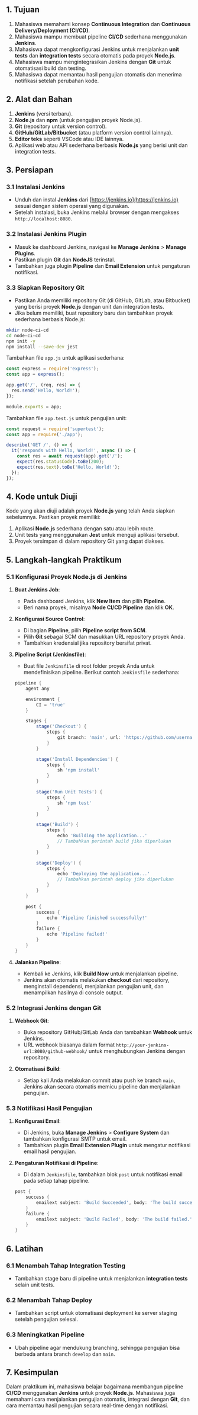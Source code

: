 
## 1. Tujuan
1. Mahasiswa memahami konsep **Continuous Integration** dan **Continuous Delivery/Deployment (CI/CD)**.
2. Mahasiswa mampu membuat pipeline **CI/CD** sederhana menggunakan **Jenkins**.
3. Mahasiswa dapat mengkonfigurasi Jenkins untuk menjalankan **unit tests** dan **integration tests** secara otomatis pada proyek **Node.js**.
4. Mahasiswa mampu mengintegrasikan Jenkins dengan **Git** untuk otomatisasi build dan testing.
5. Mahasiswa dapat memantau hasil pengujian otomatis dan menerima notifikasi setelah perubahan kode.

## 2. Alat dan Bahan
1. **Jenkins** (versi terbaru).
2. **Node.js** dan **npm** (untuk pengujian proyek Node.js).
3. **Git** (repository untuk version control).
4. **GitHub/GitLab/Bitbucket** (atau platform version control lainnya).
5. **Editor teks** seperti VSCode atau IDE lainnya.
6. Aplikasi web atau API sederhana berbasis **Node.js** yang berisi unit dan integration tests.

## 3. Persiapan

### 3.1 Instalasi Jenkins
- Unduh dan instal **Jenkins** dari [https://jenkins.io](https://jenkins.io) sesuai dengan sistem operasi yang digunakan.
- Setelah instalasi, buka Jenkins melalui browser dengan mengakses `http://localhost:8080`.

### 3.2 Instalasi Jenkins Plugin
- Masuk ke dashboard Jenkins, navigasi ke **Manage Jenkins** > **Manage Plugins**.
- Pastikan plugin **Git** dan **NodeJS** terinstal.
- Tambahkan juga plugin **Pipeline** dan **Email Extension** untuk pengaturan notifikasi.

### 3.3 Siapkan Repository Git
- Pastikan Anda memiliki repository Git (di GitHub, GitLab, atau Bitbucket) yang berisi proyek **Node.js** dengan unit dan integration tests.
- Jika belum memiliki, buat repository baru dan tambahkan proyek sederhana berbasis Node.js:

```bash
mkdir node-ci-cd
cd node-ci-cd
npm init -y
npm install --save-dev jest
```

Tambahkan file `app.js` untuk aplikasi sederhana:

```javascript
const express = require('express');
const app = express();

app.get('/', (req, res) => {
  res.send('Hello, World!');
});

module.exports = app;
```

Tambahkan file `app.test.js` untuk pengujian unit:

```javascript
const request = require('supertest');
const app = require('./app');

describe('GET /', () => {
  it('responds with Hello, World!', async () => {
    const res = await request(app).get('/');
    expect(res.statusCode).toBe(200);
    expect(res.text).toBe('Hello, World!');
  });
});
```

## 4. Kode untuk Diuji
Kode yang akan diuji adalah proyek **Node.js** yang telah Anda siapkan sebelumnya. Pastikan proyek memiliki:

1. Aplikasi **Node.js** sederhana dengan satu atau lebih route.
2. Unit tests yang menggunakan **Jest** untuk menguji aplikasi tersebut.
3. Proyek tersimpan di dalam repository Git yang dapat diakses.

## 5. Langkah-langkah Praktikum

### 5.1 Konfigurasi Proyek Node.js di Jenkins
1. **Buat Jenkins Job**:
   - Pada dashboard Jenkins, klik **New Item** dan pilih **Pipeline**.
   - Beri nama proyek, misalnya **Node CI/CD Pipeline** dan klik **OK**.

2. **Konfigurasi Source Control**:
   - Di bagian **Pipeline**, pilih **Pipeline script from SCM**.
   - Pilih **Git** sebagai SCM dan masukkan URL repository proyek Anda.
   - Tambahkan kredensial jika repository bersifat privat.

3. **Pipeline Script (Jenkinsfile)**:
   - Buat file `Jenkinsfile` di root folder proyek Anda untuk mendefinisikan pipeline. Berikut contoh `Jenkinsfile` sederhana:

   ```groovy
   pipeline {
       agent any

       environment {
           CI = 'true'
       }

       stages {
           stage('Checkout') {
               steps {
                   git branch: 'main', url: 'https://github.com/username/node-ci-cd.git'
               }
           }

           stage('Install Dependencies') {
               steps {
                   sh 'npm install'
               }
           }

           stage('Run Unit Tests') {
               steps {
                   sh 'npm test'
               }
           }

           stage('Build') {
               steps {
                   echo 'Building the application...'
                   // Tambahkan perintah build jika diperlukan
               }
           }

           stage('Deploy') {
               steps {
                   echo 'Deploying the application...'
                   // Tambahkan perintah deploy jika diperlukan
               }
           }
       }

       post {
           success {
               echo 'Pipeline finished successfully!'
           }
           failure {
               echo 'Pipeline failed!'
           }
       }
   }
   ```

4. **Jalankan Pipeline**:
   - Kembali ke Jenkins, klik **Build Now** untuk menjalankan pipeline.
   - Jenkins akan otomatis melakukan **checkout** dari repository, menginstall dependensi, menjalankan pengujian unit, dan menampilkan hasilnya di console output.

### 5.2 Integrasi Jenkins dengan Git

1. **Webhook Git**:
   - Buka repository GitHub/GitLab Anda dan tambahkan **Webhook** untuk Jenkins.
   - URL webhook biasanya dalam format `http://your-jenkins-url:8080/github-webhook/` untuk menghubungkan Jenkins dengan repository.

2. **Otomatisasi Build**:
   - Setiap kali Anda melakukan commit atau push ke branch `main`, Jenkins akan secara otomatis memicu pipeline dan menjalankan pengujian.

### 5.3 Notifikasi Hasil Pengujian

1. **Konfigurasi Email**:
   - Di Jenkins, buka **Manage Jenkins** > **Configure System** dan tambahkan konfigurasi SMTP untuk email.
   - Tambahkan plugin **Email Extension Plugin** untuk mengatur notifikasi email hasil pengujian.

2. **Pengaturan Notifikasi di Pipeline**:
   - Di dalam `Jenkinsfile`, tambahkan blok `post` untuk notifikasi email pada setiap tahap pipeline.

   ```groovy
   post {
       success {
           emailext subject: 'Build Succeeded', body: 'The build succeeded!', recipientProviders: [[$class: 'DevelopersRecipientProvider']]
       }
       failure {
           emailext subject: 'Build Failed', body: 'The build failed.', recipientProviders: [[$class: 'DevelopersRecipientProvider']]
       }
   }
   ```

## 6. Latihan

### 6.1 Menambah Tahap Integration Testing
- Tambahkan stage baru di pipeline untuk menjalankan **integration tests** selain unit tests.

### 6.2 Menambah Tahap Deploy
- Tambahkan script untuk otomatisasi deployment ke server staging setelah pengujian selesai.

### 6.3 Meningkatkan Pipeline
- Ubah pipeline agar mendukung branching, sehingga pengujian bisa berbeda antara branch `develop` dan `main`.

## 7. Kesimpulan
Dalam praktikum ini, mahasiswa belajar bagaimana membangun pipeline **CI/CD** menggunakan **Jenkins** untuk proyek **Node.js**. Mahasiswa juga memahami cara menjalankan pengujian otomatis, integrasi dengan **Git**, dan cara memantau hasil pengujian secara real-time dengan notifikasi.

<div style="page-break-before:always"></div>